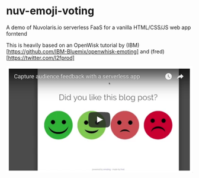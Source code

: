 # nuv-emoji-voting

A demo of Nuvolaris.io serverless FaaS for a vanilla HTML/CSS/JS web app forntend

This is heavily based on an OpenWisk tutorial by (IBM)[https://github.com/IBM-Bluemix/openwhisk-emoting] and (fred)[https://twitter.com/l2fprod]

[![emoting](xdocs/emoting-youtube.png)](https://youtu.be/5btqydWZ8u0 "emoting")

